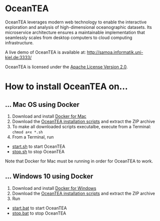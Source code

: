 # OceanTEA

OceanTEA leverages modern web technology to enable the interactive exploration and analysis of high-dimensional oceanographic datasets. Its microservice architecture ensures a maintainable implementation that seamlessly scales from desktop computers to cloud computing infrastructure. 

A live demo of OceanTEA is available at: <http://samoa.informatik.uni-kiel.de:3333/>

OceanTEA is licensed under the [Apache License Version 2.0](https://www.apache.org/licenses/LICENSE-2.0).

# How to install OceanTEA on...

## ... Mac OS using Docker

1. Download and install [Docker for Mac](https://docs.docker.com/docker-for-mac/)
2. Download the [OceanTEA installation scripts](https://github.com/a-johanson/oceantea/raw/master/scripts/oceantea_docker_mac.zip) and extract the ZIP archive
3. To make all downloaded scripts executalbe, execute from a Terminal: `chmod a+x *.sh`
4. From a Terminal, run
  * [start.sh](https://github.com/a-johanson/oceantea-build/blob/master/docker/start.sh) to start OceanTEA
  * [stop.sh](https://github.com/a-johanson/oceantea-build/blob/master/docker/stop.sh) to stop OceanTEA

Note that Docker for Mac must be running in order for OceanTEA to work.

## ... Windows 10 using Docker

1. Download and install [Docker for Windows](https://docs.docker.com/docker-for-windows/)
2. Download the [OceanTEA installation scripts](https://github.com/a-johanson/oceantea/raw/master/scripts/oceantea_docker_windows.zip) and extract the ZIP archive
3. Run
  * [start.bat](https://github.com/a-johanson/oceantea-build/blob/master/docker/windows/start.bat) to start OceanTEA
  * [stop.bat](https://github.com/a-johanson/oceantea-build/blob/master/docker/windows/stop.bat) to stop OceanTEA

